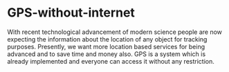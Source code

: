 # GPS-without-internet
With recent technological advancement of modern science people are now expecting the information about the location of any object for tracking purposes. Presently, we want more location based services for being advanced and to save time and money also. GPS is a system which is already implemented and everyone can access it without any restriction.
